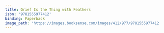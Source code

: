 ```yaml
---
title: Grief Is the Thing with Feathers
isbn: '9781555977412'
binding: Paperback
image_path: 'https://images.booksense.com/images/412/977/9781555977412.jpg'
---
```



